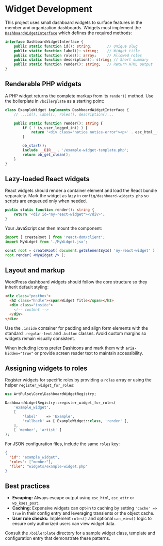 # Widget Development

This project uses small dashboard widgets to surface features in the member and organization dashboards. Widgets must implement the [`DashboardWidgetInterface`](../src/Core/DashboardWidgetInterface.php) which defines the required methods:

```php
interface DashboardWidgetInterface {
    public static function id(): string;       // Unique slug
    public static function label(): string;    // Widget title
    public static function roles(): array;     // Allowed roles
    public static function description(): string; // Short summary
    public static function render(): string;   // Return HTML output
}
```

## Renderable PHP widgets

A PHP widget returns the complete markup from its `render()` method. Use the boilerplate in `/boilerplate` as a starting point:

```php
class ExampleWidget implements DashboardWidgetInterface {
    // ...id(), label(), roles(), description()...

    public static function render(): string {
        if ( ! is_user_logged_in() ) {
            return '<div class="notice notice-error"><p>' . esc_html__( 'You do not have access.', 'artpulse' ) . '</p></div>';
        }

        ob_start();
        include __DIR__ . '/example-widget-template.php';
        return ob_get_clean();
    }
}
```

## Lazy‑loaded React widgets

React widgets should render a container element and load the React bundle separately. Mark the widget as lazy in `config/dashboard-widgets.php` so scripts are enqueued only when needed.

```php
public static function render(): string {
    return '<div id="my-react-widget"></div>';
}
```

Your JavaScript can then mount the component:

```jsx
import { createRoot } from 'react-dom/client';
import MyWidget from './MyWidget.jsx';

const root = createRoot( document.getElementById( 'my-react-widget' ) );
root.render( <MyWidget /> );
```

## Layout and markup

WordPress dashboard widgets should follow the core structure so they inherit
default styling:

```html
<div class="postbox">
  <h2 class="hndle"><span>Widget Title</span></h2>
  <div class="inside">
    <!-- content -->
  </div>
</div>
```

Use the `.inside` container for padding and align form elements with the
standard `.regular-text` and `.button` classes. Avoid custom margins so widgets
remain visually consistent.

When including icons prefer Dashicons and mark them with `aria-hidden="true"`
or provide screen reader text to maintain accessibility.

## Assigning widgets to roles

Register widgets for specific roles by providing a `roles` array or using the helper `register_widget_for_roles`:

```php
use ArtPulse\Core\DashboardWidgetRegistry;

DashboardWidgetRegistry::register_widget_for_roles(
    'example_widget',
    [
        'label'    => 'Example',
        'callback' => [ ExampleWidget::class, 'render' ],
    ],
    [ 'member', 'artist' ]
);
```

For JSON configuration files, include the same `roles` key:

```json
{
  "id": "example_widget",
  "roles": ["member"],
  "file": "widgets/example-widget.php"
}
```

## Best practices

* **Escaping:** Always escape output using `esc_html`, `esc_attr` or `wp_kses_post`.
* **Caching:** Expensive widgets can opt‑in to caching by setting `'cache' => true` in their config entry and leveraging transients or the object cache.
* **User role checks:** Implement `roles()` and optional `can_view()` logic to ensure only authorized users can view widget data.

Consult the `/boilerplate` directory for a sample widget class, template and configuration entry that demonstrate these patterns.
